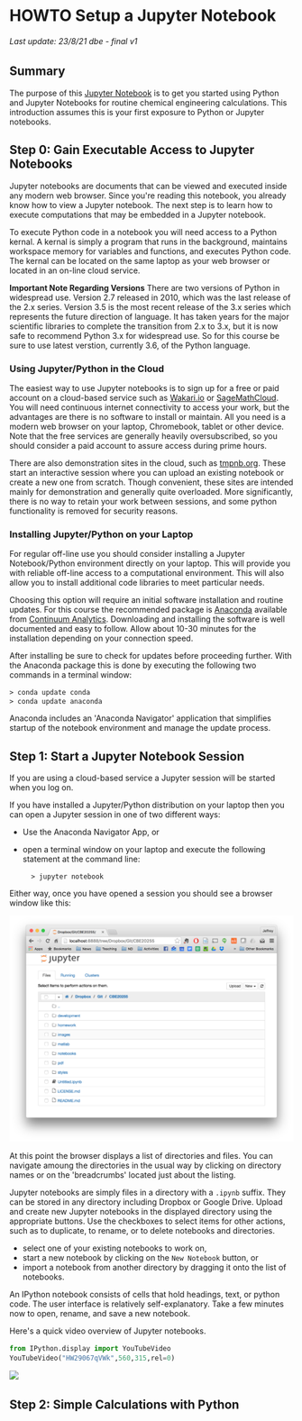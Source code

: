 # **HOWTO Setup a Jupyter Notebook**
###### Last update: 23/8/21 dbe - final v1

## Summary

The purpose of this [Jupyter Notebook](http://jupyter.org/) is to get
you started using Python and Jupyter Notebooks for routine chemical
engineering calculations. This introduction assumes this is your first
exposure to Python or Jupyter notebooks.

</div>

<div class="cell markdown" data-nbpages="{&quot;link&quot;:&quot;[1.1.2 Step 0: Gain Executable Access to Jupyter Notebooks](https://jckantor.github.io/CBE30338/01.01-Getting-Started-with-Python-and-Jupyter-Notebooks.html#1.1.2-Step-0:-Gain-Executable-Access-to-Jupyter-Notebooks)&quot;,&quot;level&quot;:2,&quot;section&quot;:&quot;1.1.2 Step 0: Gain Executable Access to Jupyter Notebooks&quot;}" data-slideshow="{&quot;slide_type&quot;:&quot;slide&quot;}">

## Step 0: Gain Executable Access to Jupyter Notebooks

Jupyter notebooks are documents that can be viewed and executed inside
any modern web browser. Since you're reading this notebook, you already
know how to view a Jupyter notebook. The next step is to learn how to
execute computations that may be embedded in a Jupyter notebook.

To execute Python code in a notebook you will need access to a Python
kernal. A kernal is simply a program that runs in the background,
maintains workspace memory for variables and functions, and executes
Python code. The kernal can be located on the same laptop as your web
browser or located in an on-line cloud service.

**Important Note Regarding Versions** There are two versions of Python
in widespread use. Version 2.7 released in 2010, which was the last
release of the 2.x series. Version 3.5 is the most recent release of the
3.x series which represents the future direction of language. It has
taken years for the major scientific libraries to complete the
transition from 2.x to 3.x, but it is now safe to recommend Python 3.x
for widespread use. So for this course be sure to use latest verstion,
currently 3.6, of the Python language.

</div>

<div class="cell markdown" data-nbpages="{&quot;link&quot;:&quot;[1.1.2.1 Using Jupyter/Python in the Cloud](https://jckantor.github.io/CBE30338/01.01-Getting-Started-with-Python-and-Jupyter-Notebooks.html#1.1.2.1-Using-Jupyter/Python-in-the-Cloud)&quot;,&quot;level&quot;:3,&quot;section&quot;:&quot;1.1.2.1 Using Jupyter/Python in the Cloud&quot;}" data-slideshow="{&quot;slide_type&quot;:&quot;slide&quot;}">

### Using Jupyter/Python in the Cloud

The easiest way to use Jupyter notebooks is to sign up for a free or
paid account on a cloud-based service such as
[Wakari.io](https://www.wakari.io/) or
[SageMathCloud](https://cloud.sagemath.com/). You will need continuous
internet connectivity to access your work, but the advantages are there
is no software to install or maintain. All you need is a modern web
browser on your laptop, Chromebook, tablet or other device. Note that
the free services are generally heavily oversubscribed, so you should
consider a paid account to assure access during prime hours.

There are also demonstration sites in the cloud, such as
[tmpnb.org](https://tmpnb.org/). These start an interactive session
where you can upload an existing notebook or create a new one from
scratch. Though convenient, these sites are intended mainly for
demonstration and generally quite overloaded. More significantly, there
is no way to retain your work between sessions, and some python
functionality is removed for security reasons.

</div>

<div class="cell markdown" data-nbpages="{&quot;link&quot;:&quot;[1.1.2.2 Installing Jupyter/Python on your Laptop](https://jckantor.github.io/CBE30338/01.01-Getting-Started-with-Python-and-Jupyter-Notebooks.html#1.1.2.2-Installing-Jupyter/Python-on-your-Laptop)&quot;,&quot;level&quot;:3,&quot;section&quot;:&quot;1.1.2.2 Installing Jupyter/Python on your Laptop&quot;}" data-slideshow="{&quot;slide_type&quot;:&quot;slide&quot;}">

### Installing Jupyter/Python on your Laptop

For regular off-line use you should consider installing a Jupyter
Notebook/Python environment directly on your laptop. This will provide
you with reliable off-line access to a computational environment. This
will also allow you to install additional code libraries to meet
particular needs.

Choosing this option will require an initial software installation and
routine updates. For this course the recommended package is
[Anaconda](https://store.continuum.io/cshop/anaconda/) available from
[Continuum Analytics](http://continuum.io/). Downloading and installing
the software is well documented and easy to follow. Allow about 10-30
minutes for the installation depending on your connection speed.

After installing be sure to check for updates before proceeding further.
With the Anaconda package this is done by executing the following two
commands in a terminal window:

    > conda update conda
    > conda update anaconda

Anaconda includes an 'Anaconda Navigator' application that simplifies
startup of the notebook environment and manage the update process.

</div>

<div class="cell markdown" data-nbpages="{&quot;link&quot;:&quot;[1.1.3 Step 1: Start a Jupyter Notebook Session](https://jckantor.github.io/CBE30338/01.01-Getting-Started-with-Python-and-Jupyter-Notebooks.html#1.1.3-Step-1:-Start-a-Jupyter-Notebook-Session)&quot;,&quot;level&quot;:2,&quot;section&quot;:&quot;1.1.3 Step 1: Start a Jupyter Notebook Session&quot;}">

## Step 1: Start a Jupyter Notebook Session

If you are using a cloud-based service a Jupyter session will be started
when you log on.

If you have installed a Jupyter/Python distribution on your laptop then
you can open a Jupyter session in one of two different ways:

  - Use the Anaconda Navigator App, or

  - open a terminal window on your laptop and execute the following
    statement at the command line:
    
    ``` 
      > jupyter notebook
    ```

Either way, once you have opened a session you should see a browser
window like this:

![Screen Shot Jupyter Session](figures/Screen-Shot-Jupyter-Session.png)

At this point the browser displays a list of directories and files. You
can navigate amoung the directories in the usual way by clicking on
directory names or on the 'breadcrumbs' located just about the listing.

Jupyter notebooks are simply files in a directory with a `.ipynb`
suffix. They can be stored in any directory including Dropbox or Google
Drive. Upload and create new Jupyter notebooks in the displayed
directory using the appropriate buttons. Use the checkboxes to select
items for other actions, such as to duplicate, to rename, or to delete
notebooks and directories.

  - select one of your existing notebooks to work on,
  - start a new notebook by clicking on the `New Notebook` button, or
  - import a notebook from another directory by dragging it onto the
    list of notebooks.

An IPython notebook consists of cells that hold headings, text, or
python code. The user interface is relatively self-explanatory. Take a
few minutes now to open, rename, and save a new notebook.

Here's a quick video overview of Jupyter notebooks.

</div>

<div class="cell code" data-execution_count="1" data-nbpages="{&quot;link&quot;:&quot;[1.1.3 Step 1: Start a Jupyter Notebook Session](https://jckantor.github.io/CBE30338/01.01-Getting-Started-with-Python-and-Jupyter-Notebooks.html#1.1.3-Step-1:-Start-a-Jupyter-Notebook-Session)&quot;,&quot;level&quot;:2,&quot;section&quot;:&quot;1.1.3 Step 1: Start a Jupyter Notebook Session&quot;}">

``` python
from IPython.display import YouTubeVideo
YouTubeVideo("HW29067qVWk",560,315,rel=0)
```

<div class="output execute_result" data-execution_count="1">

![](e64631d1d3c34ed9e06602e6c7fef619e10b49a6.jpg)

</div>

</div>

<div class="cell markdown" data-nbpages="{&quot;link&quot;:&quot;[1.1.4 Step 2: Simple Calculations with Python](https://jckantor.github.io/CBE30338/01.01-Getting-Started-with-Python-and-Jupyter-Notebooks.html#1.1.4-Step-2:-Simple-Calculations-with-Python)&quot;,&quot;level&quot;:2,&quot;section&quot;:&quot;1.1.4 Step 2: Simple Calculations with Python&quot;}">

## Step 2: Simple Calculations with Python
